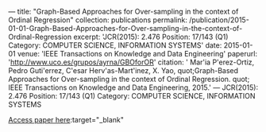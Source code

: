 —
title: "Graph-Based Approaches for Over-sampling in the context of Ordinal Regression"
collection: publications
permalink: /publication/2015-01-01-Graph-Based-Approaches-for-Over-sampling-in-the-context-of-Ordinal-Regression
excerpt: 'JCR(2015): 2.476 Position: 17/143 (Q1) Category: COMPUTER SCIENCE, INFORMATION SYSTEMS'
date: 2015-01-01
venue: 'IEEE Transactions on Knowledge and Data Engineering'
paperurl: 'http://www.uco.es/grupos/ayrna/GBOforOR'
citation: ' Mar&apos;ia P&apos;erez-Ortiz,  Pedro Guti&apos;errez,  C&apos;esar Herv&apos;as-Mart&apos;inez,  X. Yao,    quot;Graph-Based Approaches for Over-sampling in the context of Ordinal Regression.   quot; IEEE Transactions on Knowledge and Data Engineering, 2015.'
—
JCR(2015): 2.476 Position: 17/143 (Q1) Category: COMPUTER SCIENCE, INFORMATION SYSTEMS

[Access paper here](http://www.uco.es/grupos/ayrna/GBOforOR):target="_blank"